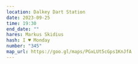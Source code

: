 ```yaml
---
location: Dalkey Dart Station
date: 2023-09-25
time: 19:30
end_date: ""
hares: Markus Skidius
hash: I ♥ Monday
number: "345"
map_url: https://goo.gl/maps/PGxLUt5cGps1KnJfA
---
```

